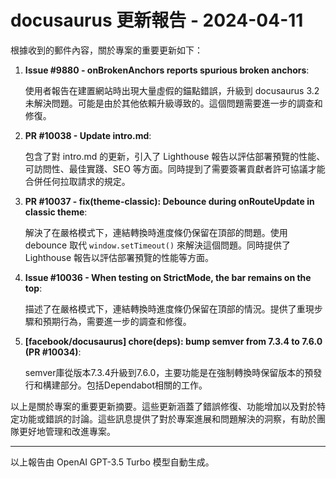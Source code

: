 # docusaurus 更新報告 - 2024-04-11

根據收到的郵件內容，關於專案的重要更新如下：



1. **Issue #9880 - onBrokenAnchors reports spurious broken anchors**:

   使用者報告在建置網站時出現大量虛假的錨點錯誤，升級到 docusaurus 3.2 未解決問題。可能是由於其他依賴升級導致的。這個問題需要進一步的調查和修復。



2. **PR #10038 - Update intro.md**:

   包含了對 intro.md 的更新，引入了 Lighthouse 報告以評估部署預覽的性能、可訪問性、最佳實踐、SEO 等方面。同時提到了需要簽署貢獻者許可協議才能合併任何拉取請求的規定。



3. **PR #10037 - fix(theme-classic): Debounce during onRouteUpdate in classic theme**:

   解決了在嚴格模式下，連結轉換時進度條仍保留在頂部的問題。使用 debounce 取代 `window.setTimeout()` 來解決這個問題。同時提供了 Lighthouse 報告以評估部署預覽的性能等方面。



4. **Issue #10036 - When testing on StrictMode, the bar remains on the top**:

   描述了在嚴格模式下，連結轉換時進度條仍保留在頂部的情況。提供了重現步驟和預期行為，需要進一步的調查和修復。



5. **[facebook/docusaurus] chore(deps): bump semver from 7.3.4 to 7.6.0 (PR #10034)**:

   semver庫從版本7.3.4升級到7.6.0，主要功能是在強制轉換時保留版本的預發行和構建部分。包括Dependabot相關的工作。



以上是關於專案的重要更新摘要。這些更新涵蓋了錯誤修復、功能增加以及對於特定功能或錯誤的討論。這些訊息提供了對於專案進展和問題解決的洞察，有助於團隊更好地管理和改進專案。



---



以上報告由 OpenAI GPT-3.5 Turbo 模型自動生成。